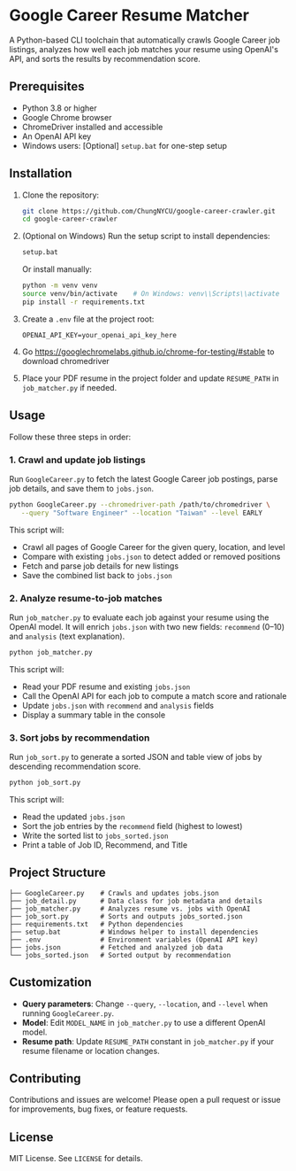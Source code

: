 # Google Career Resume Matcher

A Python-based CLI toolchain that automatically crawls Google Career job listings, analyzes how well each job matches your resume using OpenAI's API, and sorts the results by recommendation score.

## Prerequisites

* Python 3.8 or higher
* Google Chrome browser
* ChromeDriver installed and accessible
* An OpenAI API key
* Windows users: \[Optional] `setup.bat` for one-step setup

## Installation

1. Clone the repository:

   ```bash
   git clone https://github.com/ChungNYCU/google-career-crawler.git
   cd google-career-crawler
   ```
2. (Optional on Windows) Run the setup script to install dependencies:

   ```bat
   setup.bat
   ```

   Or install manually:

   ```bash
   python -m venv venv
   source venv/bin/activate    # On Windows: venv\\Scripts\\activate
   pip install -r requirements.txt
   ```
3. Create a `.env` file at the project root:

   ```env
   OPENAI_API_KEY=your_openai_api_key_here
   ```
4. Go https://googlechromelabs.github.io/chrome-for-testing/#stable to download chromedriver
5. Place your PDF resume in the project folder and update `RESUME_PATH` in `job_matcher.py` if needed.

## Usage

Follow these three steps in order:

### 1. Crawl and update job listings

Run `GoogleCareer.py` to fetch the latest Google Career job postings, parse job details, and save them to `jobs.json`.

```bash
python GoogleCareer.py --chromedriver-path /path/to/chromedriver \
   --query "Software Engineer" --location "Taiwan" --level EARLY
```

This script will:

* Crawl all pages of Google Career for the given query, location, and level
* Compare with existing `jobs.json` to detect added or removed positions
* Fetch and parse job details for new listings
* Save the combined list back to `jobs.json`

### 2. Analyze resume-to-job matches

Run `job_matcher.py` to evaluate each job against your resume using the OpenAI model. It will enrich `jobs.json` with two new fields: `recommend` (0–10) and `analysis` (text explanation).

```bash
python job_matcher.py
```

This script will:

* Read your PDF resume and existing `jobs.json`
* Call the OpenAI API for each job to compute a match score and rationale
* Update `jobs.json` with `recommend` and `analysis` fields
* Display a summary table in the console

### 3. Sort jobs by recommendation

Run `job_sort.py` to generate a sorted JSON and table view of jobs by descending recommendation score.

```bash
python job_sort.py
```

This script will:

* Read the updated `jobs.json`
* Sort the job entries by the `recommend` field (highest to lowest)
* Write the sorted list to `jobs_sorted.json`
* Print a table of Job ID, Recommend, and Title

## Project Structure

```
├── GoogleCareer.py    # Crawls and updates jobs.json
├── job_detail.py      # Data class for job metadata and details
├── job_matcher.py     # Analyzes resume vs. jobs with OpenAI
├── job_sort.py        # Sorts and outputs jobs_sorted.json
├── requirements.txt   # Python dependencies
├── setup.bat          # Windows helper to install dependencies
├── .env               # Environment variables (OpenAI API key)
├── jobs.json          # Fetched and analyzed job data
└── jobs_sorted.json   # Sorted output by recommendation
```

## Customization

* **Query parameters**: Change `--query`, `--location`, and `--level` when running `GoogleCareer.py`.
* **Model**: Edit `MODEL_NAME` in `job_matcher.py` to use a different OpenAI model.
* **Resume path**: Update `RESUME_PATH` constant in `job_matcher.py` if your resume filename or location changes.

## Contributing

Contributions and issues are welcome! Please open a pull request or issue for improvements, bug fixes, or feature requests.

## License

MIT License. See `LICENSE` for details.
